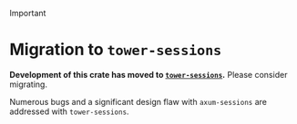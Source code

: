 > [!IMPORTANT]
>
> # **Migration to `tower-sessions`**
>
> **Development of this crate has moved to [`tower-sessions`](https://github.com/maxcountryman/tower-sessions).** Please consider migrating.
>
> Numerous bugs and a significant design flaw with `axum-sessions` are addressed with `tower-sessions`.
